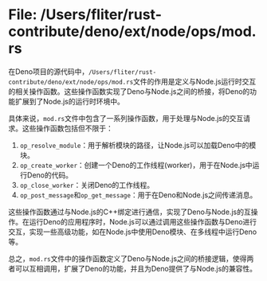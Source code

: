 # File: /Users/fliter/rust-contribute/deno/ext/node/ops/mod.rs

在Deno项目的源代码中，`/Users/fliter/rust-contribute/deno/ext/node/ops/mod.rs`文件的作用是定义与Node.js运行时交互的相关操作函数。这些操作函数实现了Deno与Node.js之间的桥接，将Deno的功能扩展到了Node.js的运行时环境中。

具体来说，`mod.rs`文件中包含了一系列操作函数，用于处理与Node.js的交互请求。这些操作函数包括但不限于：

1. `op_resolve_module`：用于解析模块的路径，让Node.js可以加载Deno中的模块。
2. `op_create_worker`：创建一个Deno的工作线程(worker)，用于在Node.js中运行Deno的代码。
3. `op_close_worker`：关闭Deno的工作线程。
4. `op_post_message`和`op_get_message`：用于在Deno和Node.js之间传递消息。

这些操作函数通过与Node.js的C++绑定进行通信，实现了Deno与Node.js的互操作。在运行Deno的应用程序时，Node.js可以通过调用这些操作函数与Deno进行交互，实现一些高级功能，如在Node.js中使用Deno模块、在多线程中运行Deno等。

总之，`mod.rs`文件中的操作函数定义了Deno与Node.js之间的桥接逻辑，使得两者可以互相调用，扩展了Deno的功能，并且为Deno提供了与Node.js的兼容性。


